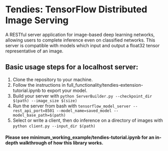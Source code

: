 # Tendies: TensorFlow Distributed Image Serving
A RESTful server application for image-based deep learning networks, allowing users to complete inference even on classified networks.
This server is compatible with models which input and output a float32 tensor representative of an image.

## Basic usage steps for a localhost server:
1. Clone the repository to your machine.
2. Follow the instructions in full_functionality/tendies-extension-tutorial.ipynb to export your model.
3. Build your server with `python ServerBuilder.py --checkpoint_dir $(path) --image_size $(size)`
4. Run the server from bash with `tensorflow_model_server --rest_api_port=8501 --model_name=saved_model --model_base_path=$(path)`
5. Select or write a client, then do inference on a directory of images with `python client.py --input_dir $(path)`

#### Please see minimum_working_example/tendies-tutorial.ipynb for an in-depth walkthrough of how this library works.
